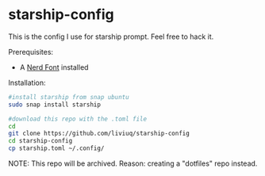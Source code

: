 # starship-config

This is the config I use for starship prompt. Feel free to hack it.

Prerequisites:
 - A [Nerd Font](https://www.nerdfonts.com/font-downloads) installed

Installation:

```sh
#install starship from snap ubuntu
sudo snap install starship 

#download this repo with the .toml file
cd
git clone https://github.com/liviuq/starship-config
cd starship-config
cp starship.toml ~/.config/
```
NOTE: This repo will be archived. Reason: creating a "dotfiles" repo instead.

